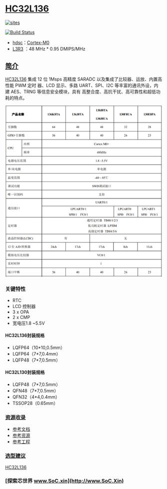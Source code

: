 ﻿# [HC32L136](https://github.com/SoCXin/HC32L136)

[![sites](http://182.61.61.133/link/resources/SoC.png)](http://www.SoC.Xin)

[![Build Status](https://github.com/SoCXin/HC32L136/workflows/src/badge.svg)](https://github.com/SoCXin/HC32L136/actions/workflows/src.yml)

* [hdsc](https://www.hdsc.com.cn/)：[Cortex-M0](https://github.com/SoCXin/Cortex)
* [L3R3](https://github.com/SoCXin/Level) ：48 MHz  * 0.95 DMIPS/MHz

## [简介](https://github.com/SoCXin/HC32L136/wiki)

[HC32L136](https://github.com/SoCXin/HC32L136) 集成 12 位 1Msps 高精度 SARADC 以及集成了比较器、运放、内置高性能 PWM 定时
器、LCD 显示、多路 UART、SPI、I2C 等丰富的通讯外设，内建 AES、TRNG 等信息安全模块，具有
高整合度、高抗干扰、高可靠性和超低功耗的特点。

[![sites](docs/HC32L136.png)](https://www.hdsc.com.cn/Category82-1404)

### 关键特性

* RTC
* LCD 控制器
* 3 x OPA
* 2 x CMP
* 宽电压1.8 ~5.5V

#### HC32L136封装规格

* LQFP64（10*10,0.5mm）
* LQFP64（7*7,0.4mm）
* LQFP48（7*7,0.5mm）

#### HC32L130封装规格

* LQFP48（7*7,0.5mm）
* QFN48（7*7,0.5mm）
* QFN32（4*4,0.4mm）
* TSSOP28（0.65mm）

### [资源收录](https://github.com/SoCXin)

* [参考文档](docs/)
* [参考资源](src/)
* [参考工程](project/)

### [选型建议](https://github.com/SoCXin)

[HC32L136](https://github.com/SoCXin/HC32L136)

### [探索芯世界 www.SoC.xin](http://www.SoC.Xin)
